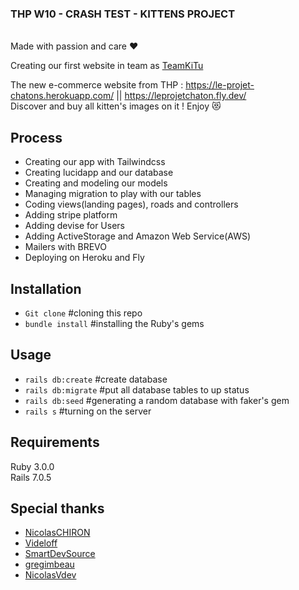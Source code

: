     
   ### THP W10 - CRASH TEST - KITTENS PROJECT

<br>
Made with passion and care ❤️ 

Creating our first website in team as [TeamKiTu](https://github.com/TeamKiTu)

The new e-commerce website from THP : https://le-projet-chatons.herokuapp.com/ || https://leprojetchaton.fly.dev/
<br>
Discover and buy all kitten's images on it ! Enjoy 😻


## Process

* Creating our app with Tailwindcss
* Creating lucidapp and our database
* Creating and modeling our models
* Managing migration to play with our tables
* Coding views(landing pages), roads and controllers
* Adding stripe platform
* Adding devise for Users
* Adding ActiveStorage and Amazon Web Service(AWS)
* Mailers with BREVO
* Deploying on Heroku and Fly

## Installation

* `Git clone` #cloning this repo
* `bundle install` #installing the Ruby's gems


## Usage

* `rails db:create` #create database
* `rails db:migrate` #put all database tables to up status
* `rails db:seed` #generating a random database with faker's gem
* `rails s` #turning on the server

## Requirements

Ruby 3.0.0  
Rails 7.0.5

## Special thanks

- [NicolasCHIRON](https://github.com/NicolasCHIRON)
- [Videloff](https://github.com/Videloff)
- [SmartDevSource](https://github.com/SmartDevSource)
- [gregimbeau](https://github.com/gregimbeau)
- [NicolasVdev](https://github.com/NicolasVdev)

